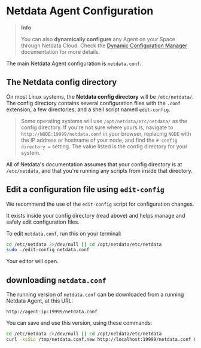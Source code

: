 # Netdata Agent Configuration

> **Info**
>
> You can also **dynamically configure** any Agent on your Space through Netdata Cloud. Check the [Dynamic Configuration Manager](/docs/netdata-agent/configuration/dynamic-configuration.md) documentation for more details.

The main Netdata Agent configuration is `netdata.conf`.

## The Netdata config directory

On most Linux systems, the **Netdata config
directory** will be `/etc/netdata/`. The config directory contains several configuration files with the `.conf` extension, a
few directories, and a shell script named `edit-config`.

> Some operating systems will use `/opt/netdata/etc/netdata/` as the config directory. If you're not sure where yours
> is, navigate to `http://NODE:19999/netdata.conf` in your browser, replacing `NODE` with the IP address or hostname of
> your node, and find the `# config directory =` setting. The value listed is the config directory for your system.

All of Netdata's documentation assumes that your config directory is at `/etc/netdata`, and that you're running any scripts from inside that directory.

## Edit a configuration file using `edit-config`

We recommend the use of the `edit-config` script for configuration changes.

It exists inside your config directory (read above) and helps manage and safely edit configuration files.

To edit `netdata.conf`, run this on your terminal:

```bash
cd /etc/netdata 2>/dev/null || cd /opt/netdata/etc/netdata
sudo ./edit-config netdata.conf
```

Your editor will open.

## downloading `netdata.conf`

The running version of `netdata.conf` can be downloaded from a running Netdata Agent, at this URL:

```url
http://agent-ip:19999/netdata.conf
```

You can save and use this version, using these commands:

```bash
cd /etc/netdata 2>/dev/null || cd /opt/netdata/etc/netdata
curl -ksSLo /tmp/netdata.conf.new http://localhost:19999/netdata.conf && sudo mv -i /tmp/netdata.conf.new netdata.conf 
```
